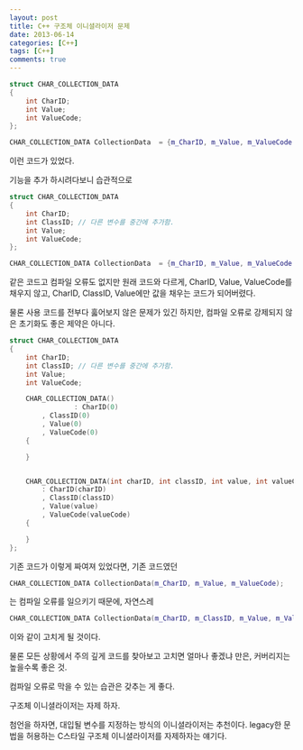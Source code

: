 ```yaml
---
layout: post
title: C++ 구조체 이니셜라이저 문제
date: 2013-06-14
categories: [C++]
tags: [C++]
comments: true
---
```


~~~ cpp
struct CHAR_COLLECTION_DATA
{
    int CharID;
    int Value;
    int ValueCode;
};

CHAR_COLLECTION_DATA CollectionData  = {m_CharID, m_Value, m_ValueCode };
~~~

이런 코드가 있었다.


기능을 추가 하시려다보니 습관적으로

~~~ cpp
struct CHAR_COLLECTION_DATA
{
    int CharID;
    int ClassID; // 다른 변수를 중간에 추가함.
    int Value;
    int ValueCode;
};

CHAR_COLLECTION_DATA CollectionData  = {m_CharID, m_Value, m_ValueCode };
~~~

같은 코드고 컴파일 오류도 없지만 원래 코드와 다르게, CharID, Value, ValueCode를 채우지 않고, CharID, ClassID, Value에만 값을 채우는 코드가 되어버렸다.


물론 사용 코드를 전부다 훓어보지 않은 문제가 있긴 하지만, 컴파일 오류로 강제되지 않은 초기화도 좋은 제약은 아니다.

~~~ cpp
struct CHAR_COLLECTION_DATA
{
    int CharID;
    int ClassID; // 다른 변수를 중간에 추가함.
    int Value;
    int ValueCode;

    CHAR_COLLECTION_DATA()
                : CharID(0)
        , ClassID(0)
        , Value(0)
        , ValueCode(0)
    {

    }


    CHAR_COLLECTION_DATA(int charID, int classID, int value, int valueCode)
        : CharID(charID)
        , ClassID(classID)
        , Value(value)
        , ValueCode(valueCode)
    {

    }
};
~~~

기존 코드가 이렇게 짜여져 있었다면, 기존 코드였던


~~~ cpp
CHAR_COLLECTION_DATA CollectionData(m_CharID, m_Value, m_ValueCode);
~~~
는 컴파일 오류를 일으키기 때문에, 자연스레

~~~ cpp
CHAR_COLLECTION_DATA CollectionData(m_CharID, m_ClassID, m_Value, m_ValueCode);
~~~

이와 같이 고치게 될 것이다.


물론 모든 상황에서 주의 깊게 코드를 찾아보고 고치면 얼마나 좋겠냐 만은, 커버리지는 높을수록 좋은 것.

컴파일 오류로 막을 수 있는 습관은 갖추는 게 좋다.

구조체 이니셜라이저는 자제 하자.

첨언을 하자면, 대입될 변수를 지정하는 방식의 이니셜라이저는 추천이다. legacy한 문법을 허용하는 C스타일 구조체 이니셜라이저를 자제하자는 얘기다.